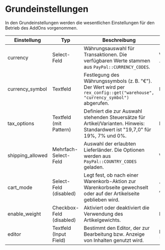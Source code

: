 # Grundeinstellungen

In den Grundeinstellungen werden die wesentlichen Einstellungen für den Betrieb des AddOns vorgenommen.

| Einstellung       | Typ                         | Beschreibung                                                                                                                                          | Mögliche Optionen/Werte                                          |
| ----------------- | --------------------------- | ----------------------------------------------------------------------------------------------------------------------------------------------------- | ---------------------------------------------------------------- |
| currency          | Select-Feld                 | Währungsauswahl für Transaktionen. Die verfügbaren Werte stammen aus `PayPal::CURRENCY_CODES`.                                                         | Werte aus `PayPal::CURRENCY_CODES` (z.B. EUR, USD, …)            |
| currency_symbol   | Textfeld                    | Festlegung des Währungssymbols (z. B. "€"). Der Wert wird per `rex_config::get("warehouse", "currency_symbol")` abgerufen.                               | Freitext (z. B. "€")                                               |
| tax_options       | Textfeld (mit Pattern)      | Definiert die zur Auswahl stehenden Steuersätze für Artikel/Varianten. Hinweis: Standardwert ist "19,7,0" für 19%, 7% und 0%.                          | Kommagetrennte Zahlenwerte; Standard: "19,7,0"                    |
| shipping_allowed  | Mehrfach-Select-Feld        | Auswahl der erlaubten Lieferländer. Die Optionen werden aus `PayPal::COUNTRY_CODES` geladen.                                                         | Werte aus `PayPal::COUNTRY_CODES` (Ländercodes)                    |
| cart_mode         | Select-Feld (disabled)      | Legt fest, ob nach einer Warenkorb-Aktion zur Warenkorbseite gewechselt oder auf der Artikelseite geblieben wird.                                      | "cart" (in den Warenkorb wechseln), "page" (auf der Artikelseite bleiben) |
| enable_weight     | Checkbox-Feld (disabled)    | Aktiviert oder deaktiviert die Verwendung des Artikelgewichts.                                                                                       | Bei Aktivierung: "1" (Artikelgewicht verwenden)                   |
| editor            | Textfeld (Input Field)      | Bestimmt den Editor, der zur Bearbeitung bzw. Anzeige von Inhalten genutzt wird.                                                                     | Freitext; Hinweise siehe `rex_i18n::msg('warehouse.settings.editor.notice')` |
